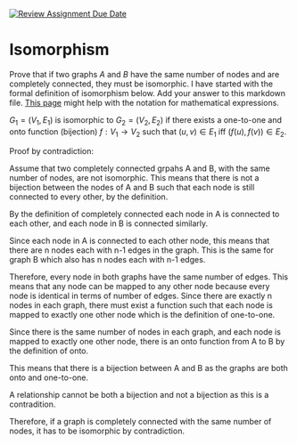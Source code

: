 [![Review Assignment Due Date](https://classroom.github.com/assets/deadline-readme-button-24ddc0f5d75046c5622901739e7c5dd533143b0c8e959d652212380cedb1ea36.svg)](https://classroom.github.com/a/ppBU16qM)
# Isomorphism

Prove that if two graphs $A$ and $B$ have the same number of nodes and are
completely connected, they must be isomorphic. I have started with the formal
definition of isomorphism below. Add your answer to this markdown file. [This
page](https://docs.github.com/en/get-started/writing-on-github/working-with-advanced-formatting/writing-mathematical-expressions)
might help with the notation for mathematical expressions.

$G_1=(V_1 , E_1)$ is isomorphic to $G_2 = (V_2, E_2)$ if there exists a
one-to-one and onto function (bijection) $f: V_1 \rightarrow V_2$ such that $(u,v)
\in E_1$ iff $(f(u),f(v)) \in E_2$.

Proof by contradiction:

Assume that two completely connected grpahs A and B, with the same number of nodes, 
are not isomorphic. This means that there is not a bijection between the nodes of
A and B such that each node is still connected to every other, by the definition.

By the definition of completely connected each node in A is connected to each
other, and each node in B is connected similarly.

Since each node in A is connected to each other node, this means that there are
n nodes each with n-1 edges in the graph. This is the same for graph B which also 
has n nodes each with n-1 edges.

Therefore, every node in both graphs have the same number of edges. 
This means that any node can be mapped to any other node because every node 
is identical in terms of number of edges. Since there are exactly n nodes
in each graph, there must exist a function such that each node is mapped to
exactly one other node which is the definition of one-to-one.

Since there is the same number of nodes in each graph, and each node is
mapped to exactly one other node, there is an onto function from A to B by 
the definition of onto.

This means that there is a bijection between A and B as the graphs are both
onto and one-to-one.

A relationship cannot be both a bijection and not a bijection as this is a
contradition.

Therefore, if a graph is completely connected with the same number of nodes,
it has to be isomorphic by contradiction.
